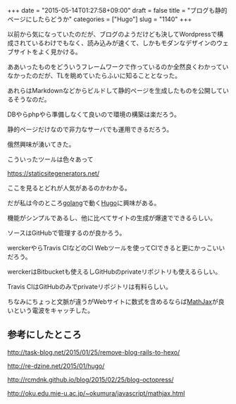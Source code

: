 +++
date = "2015-05-14T01:27:58+09:00"
draft = false
title = "ブログも静的ページにしたらどうか"
categories = ["Hugo"]
slug = "1140"
+++

以前から気になっていたのだが、ブログのようだけども決してWordpressで構成されているわけでもなく、読み込みが速くて、しかもモダンなデザインのウェブサイトをよく見かける。

ああいったものをどういうフレームワークで作っているのか全然良くわかっていなかったのだが、TLを眺めていたらふいに知ることとなった。

あれらはMarkdownなどからビルドして静的ページを生成したものを公開しているそうなのだ。

DBやらphpやら準備しなくて良いので環境の構築は楽だろう。

静的ページだけなので非力なサーバでも運用できるだろう。

俄然興味が湧いてきた。



こういったツールは色々あって

<a href="https://staticsitegenerators.net/">https://staticsitegenerators.net/</a>

ここを見るとどれが人気があるのかわかる。



だが私は今のところ<a href="http://golang-jp.org/">golang</a>で動く<a href="http://gohugo.io/">Hugo</a>に興味がある。

機能がシンプルであるし、他に比べてサイトの生成が爆速でできるらしい。



ソースはGitHubで管理するのが良かろう。

werckerやらTravis CIなどのCI Webツールを使ってCIできると更にかっこいいだろう。

werckerはBitbucketも使えるしGitHubのprivateリポジトリも使えるらしい。

Travis CIはGitHubのみでprivateリポジトリは有料らしい。



ちなみにちょっと文脈が違うがWebサイトに数式を含めるならば<a href="http://www.mathjax.org/">MathJax</a>が良いという電波をキャッチした。

<h2>参考にしたところ</h2>

<a href="http://task-blog.net/2015/01/25/remove-blog-rails-to-hexo/">http://task-blog.net/2015/01/25/remove-blog-rails-to-hexo/</a>

<a href="http://re-dzine.net/2015/01/hugo/">http://re-dzine.net/2015/01/hugo/</a>

<a href="http://rcmdnk.github.io/blog/2015/02/25/blog-octopress/">http://rcmdnk.github.io/blog/2015/02/25/blog-octopress/</a>

<a href="http://oku.edu.mie-u.ac.jp/~okumura/javascript/mathjax.html">http://oku.edu.mie-u.ac.jp/~okumura/javascript/mathjax.html</a>
